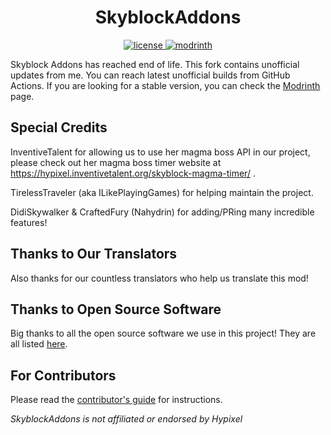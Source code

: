 <!--suppress HtmlDeprecatedAttribute -->
<h1 align="center">SkyblockAddons</h1>

<div align="center">
  <a href="https://github.com/Fix3dll/SkyblockAddons/blob/main/LICENSE" target="_blank">
    <img alt="license" src="https://img.shields.io/badge/License-MIT-56bcd3" />
  </a>
  <a href="https://modrinth.com/mod/skyblockaddons-unofficial" target="_blank">
    <img alt="modrinth" src="https://img.shields.io/modrinth/dt/skyblockaddons-unofficial?color=00AF5C&label=Download&labelColor=cecece00AF5C&logo=modrinth" />
  </a>
</div>

Skyblock Addons has reached end of life. This fork contains unofficial updates from me. You can reach latest unofficial builds from GitHub Actions.
If you are looking for a stable version, you can check the [Modrinth](https://modrinth.com/mod/skyblockaddons-unofficial) page.

Special Credits
-----
InventiveTalent for allowing us to use her magma boss API in our project, please check out her magma boss timer website at https://hypixel.inventivetalent.org/skyblock-magma-timer/ .

TirelessTraveler (aka ILikePlayingGames) for helping maintain the project.

DidiSkywalker & CraftedFury (Nahydrin) for adding/PRing many incredible features!

Thanks to Our Translators
------
Also thanks for our countless translators who help us translate this mod!

Thanks to Open Source Software
------
Big thanks to all the open source software we use in this project! They are all listed [here](/.github/docs/OPEN_SOURCE_SOFTWARE.md).

For Contributors
------
Please read the [contributor's guide](/.github/docs/CONTRIBUTING.md) for instructions.

*SkyblockAddons is not affiliated or endorsed by Hypixel*
